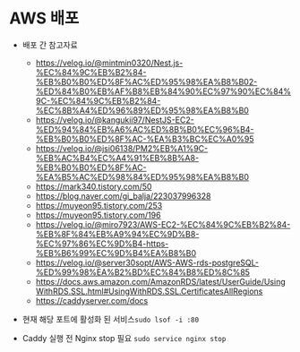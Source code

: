 # AWS 배포

-   배포 간 참고자료

    -   https://velog.io/@mintmin0320/Nest.js-%EC%84%9C%EB%B2%84-%EB%B0%B0%ED%8F%AC%ED%95%98%EA%B8%B02-%ED%84%B0%EB%AF%B8%EB%84%90%EC%97%90%EC%84%9C-%EC%84%9C%EB%B2%84-%EC%8B%A4%ED%96%89%ED%95%98%EA%B8%B0
    -   https://velog.io/@kangukii97/NestJS-EC2-%ED%94%84%EB%A6%AC%ED%8B%B0%EC%96%B4-%EB%B0%B0%ED%8F%AC-%EA%B3%BC%EC%A0%95
    -   https://velog.io/@jsi06138/PM2%EB%A1%9C-%EB%AC%B4%EC%A4%91%EB%8B%A8-%EB%B0%B0%ED%8F%AC-%EA%B5%AC%ED%98%84%ED%95%98%EA%B8%B0
    -   https://mark340.tistory.com/50
    -   https://blog.naver.com/gi_balja/223037996328
    -   https://muyeon95.tistory.com/253
    -   https://muyeon95.tistory.com/196
    -   https://velog.io/@miro7923/AWS-EC2-%EC%84%9C%EB%B2%84-%EB%8F%84%EB%A9%94%EC%9D%B8-%EC%97%86%EC%9D%B4-https-%EB%B6%99%EC%9D%B4%EA%B8%B0
    -   https://velog.io/@server30sopt/AWS-AWS-rds-postgreSQL-%ED%99%98%EA%B2%BD%EC%84%B8%ED%8C%85
    -   https://docs.aws.amazon.com/AmazonRDS/latest/UserGuide/UsingWithRDS.SSL.html#UsingWithRDS.SSL.CertificatesAllRegions
    -   https://caddyserver.com/docs

-   현재 해당 포트에 활성화 된 서비스`sudo lsof -i :80`
-   Caddy 실행 전 Nginx stop 필요 `sudo service nginx stop`
